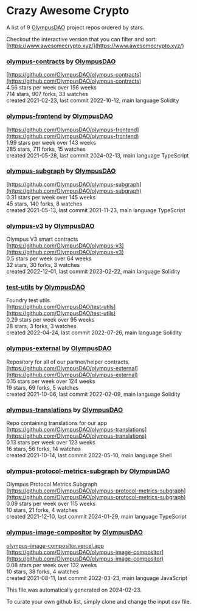 # Crazy Awesome Crypto
A list of 9 [OlympusDAO](https://github.com/OlympusDAO) project repos ordered by stars.  

Checkout the interactive version that you can filter and sort: 
[https://www.awesomecrypto.xyz/](https://www.awesomecrypto.xyz/)  


### [olympus-contracts](https://github.com/OlympusDAO/olympus-contracts) by [OlympusDAO](https://github.com/OlympusDAO)  
  
[https://github.com/OlympusDAO/olympus-contracts](https://github.com/OlympusDAO/olympus-contracts)  
4.56 stars per week over 156 weeks  
714 stars, 907 forks, 33 watches  
created 2021-02-23, last commit 2022-10-12, main language Solidity  


### [olympus-frontend](https://github.com/OlympusDAO/olympus-frontend) by [OlympusDAO](https://github.com/OlympusDAO)  
  
[https://github.com/OlympusDAO/olympus-frontend](https://github.com/OlympusDAO/olympus-frontend)  
1.99 stars per week over 143 weeks  
285 stars, 711 forks, 15 watches  
created 2021-05-28, last commit 2024-02-13, main language TypeScript  


### [olympus-subgraph](https://github.com/OlympusDAO/olympus-subgraph) by [OlympusDAO](https://github.com/OlympusDAO)  
  
[https://github.com/OlympusDAO/olympus-subgraph](https://github.com/OlympusDAO/olympus-subgraph)  
0.31 stars per week over 145 weeks  
45 stars, 140 forks, 8 watches  
created 2021-05-13, last commit 2021-11-23, main language TypeScript  


### [olympus-v3](https://github.com/OlympusDAO/olympus-v3) by [OlympusDAO](https://github.com/OlympusDAO)  
Olympus V3 smart contracts  
[https://github.com/OlympusDAO/olympus-v3](https://github.com/OlympusDAO/olympus-v3)  
0.5 stars per week over 64 weeks  
32 stars, 30 forks, 3 watches  
created 2022-12-01, last commit 2023-02-22, main language Solidity  


### [test-utils](https://github.com/OlympusDAO/test-utils) by [OlympusDAO](https://github.com/OlympusDAO)  
Foundry test utils.  
[https://github.com/OlympusDAO/test-utils](https://github.com/OlympusDAO/test-utils)  
0.29 stars per week over 95 weeks  
28 stars, 3 forks, 3 watches  
created 2022-04-24, last commit 2022-07-26, main language Solidity  


### [olympus-external](https://github.com/OlympusDAO/olympus-external) by [OlympusDAO](https://github.com/OlympusDAO)  
Repository for all of our partner/helper contracts.   
[https://github.com/OlympusDAO/olympus-external](https://github.com/OlympusDAO/olympus-external)  
0.15 stars per week over 124 weeks  
19 stars, 69 forks, 5 watches  
created 2021-10-06, last commit 2022-02-09, main language Solidity  


### [olympus-translations](https://github.com/OlympusDAO/olympus-translations) by [OlympusDAO](https://github.com/OlympusDAO)  
Repo containing translations for our app  
[https://github.com/OlympusDAO/olympus-translations](https://github.com/OlympusDAO/olympus-translations)  
0.13 stars per week over 123 weeks  
16 stars, 56 forks, 14 watches  
created 2021-10-14, last commit 2022-05-10, main language Shell  


### [olympus-protocol-metrics-subgraph](https://github.com/OlympusDAO/olympus-protocol-metrics-subgraph) by [OlympusDAO](https://github.com/OlympusDAO)  
Olympus Protocol Metrics Subgraph  
[https://github.com/OlympusDAO/olympus-protocol-metrics-subgraph](https://github.com/OlympusDAO/olympus-protocol-metrics-subgraph)  
0.09 stars per week over 115 weeks  
10 stars, 21 forks, 4 watches  
created 2021-12-10, last commit 2024-01-29, main language TypeScript  


### [olympus-image-compositor](https://github.com/OlympusDAO/olympus-image-compositor) by [OlympusDAO](https://github.com/OlympusDAO)  
  
[olympus-image-compositor.vercel.app](olympus-image-compositor.vercel.app)  
[https://github.com/OlympusDAO/olympus-image-compositor](https://github.com/OlympusDAO/olympus-image-compositor)  
0.08 stars per week over 132 weeks  
10 stars, 38 forks, 4 watches  
created 2021-08-11, last commit 2022-03-23, main language JavaScript  


This file was automatically generated on 2024-02-23.  

To curate your own github list, simply clone and change the input csv file.  